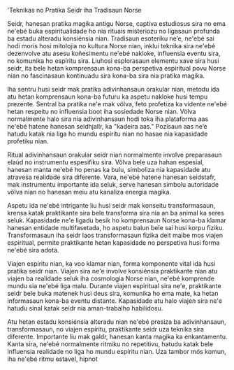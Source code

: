 'Teknikas no Pratika Seidr iha Tradisaun Norse

Seidr, hanesan pratika magika antigu Norse, captiva estudiosus sira no ema ne'ebé buka espiritualidade ho nia rituais misteriozu no ligasaun profunda ba estadu alteradu konsiénsia nian. Tradisaun esoteriku ne’e, ne'ebé sai hodi moris hosi mitolojia no kultura Norse nian, inklui teknika sira ne'ebé dezenvolve atu asesu koñesimentu ne'ebé nakloke, influensia eventu sira, no komunika ho espíritu sira. Liuhosi esplorasaun elementu xave sira husi seidr, ita bele hetan komprensaun kona-ba perspetiva espiritual povu Norse nian no fascinasaun kontinuadu sira kona-ba sira nia pratika magika.

Iha sentru husi seidr mak pratika adivinhansaun orakular nian, metodu ida atu hetan komprensaun kona-ba futuru ka aspetu nakloke husi tempu prezente. Sentral ba pratika ne'e mak völva, feto profetiza ka vidente ne'ebé hetan respeitu no influensia boot iha sosiedade Norse nian. Völva normalmente halo sira nia adivinhansaun hodi toka iha plataforma aas ne'ebé hatene hanesan seidhjallr, ka "kadeira aas." Pozisaun aas ne’e hatudu katak nia liga ho mundu espíritu nian no hasae nia kapasidade profetiku nian.

Ritual adivinhansaun orakular seidr nian normalmente involve preparasaun elaúd no instrumentu espesifiku sira. Völva bele uza hahan espesial, hanesan manta ne'ebé ho penas ka bulu, simboliza nia kapasidade atu atravesa realidade sira diferente. Vara, ne'ebé hatene hanesan seidstafr, mak instrumentu importante ida seluk, serve hanesan simbolu autoridade völva nian no hanesan meiu atu kanaliza energia magika.

Aspetu ida ne'ebé intrigante liu husi seidr mak konseitu transformasaun, krensa katak praktikante sira bele transforma sira nia an ba animal ka seres seluk. Kapasidade ne'e ligadu besik ho komprensaun Norse kona-ba klamar hanesan entidade multifasetada, ho aspetu balun bele sai husi korpu fiziku. Transformasaun iha seidr laos transformasaun fizika deit maibe mos viajen espiritual, permite praktikante hetan kapasidade no perspetiva husi forma ne'ebé sira adota.

Viajen espíritu nian, ka voo klamar nian, forma komponente vital ida husi pratika seidr nian. Viajen sira ne'e involve konsiénsia praktikante nian atu viajen ba realidade seluk iha cosmologia Norse nian, ne'ebé komprende mundu sia ne'ebé liga malu. Durante viajen espiritual sira ne'e, praktikante seidr bele buka matenek husi deus sira, komunika ho ema mate, ka hetan informasaun kona-ba eventu distante. Kapasidade atu halo viajen sira ne'e hatudu sinal katak seidr nia aman-trabalho habilidosu.

Atu hetan estadu konsiénsia alteradu nian ne'ebé presiza ba adivinhansaun, transformasaun, no viajen espíritu, praktikante seidr uza teknika sira diferente. Importante liu mak galdr, hanesan kanta magika ka enkantamentu. Kanta sira, ne'ebé normalmente ritmiku no repetitivu, hatudu katak bele influensia realidade no liga ho mundu espíritu nian. Uza tambor mós komun, iha ne'ebé ritmu estavel, hipnot